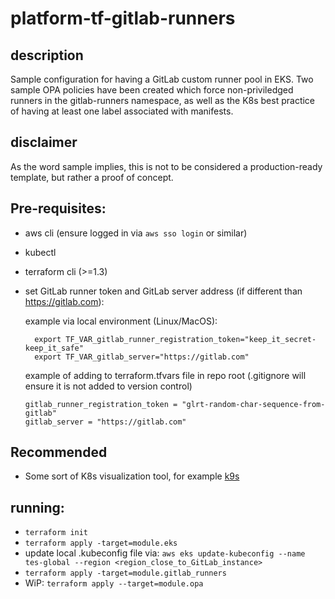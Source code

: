 # platform-tf-gitlab-runners

## description
  Sample configuration for having a GitLab custom runner pool in EKS. Two sample OPA policies have been created which force non-priviledged runners in the gitlab-runners namespace, as well as the K8s best practice of having at least one label associated with manifests.

## disclaimer
  As the word sample implies, this is not to be considered a production-ready template, but rather a proof of concept.

## Pre-requisites:
  - aws cli (ensure logged in via `aws sso login` or similar)
  - kubectl
  - terraform cli (>=1.3)
  - set GitLab runner token and GitLab server address (if different than https://gitlab.com):

    example via local environment (Linux/MacOS):
    ```
      export TF_VAR_gitlab_runner_registration_token="keep_it_secret-keep_it_safe"
      export TF_VAR_gitlab_server="https://gitlab.com"
    ```

    example of adding to terraform.tfvars file in repo root (.gitignore will ensure it is not added to version control)
    ```
    gitlab_runner_registration_token = "glrt-random-char-sequence-from-gitlab"
    gitlab_server = "https://gitlab.com"
    ```

## Recommended
  - Some sort of K8s visualization tool, for example [k9s](https://github.com/derailed/k9s)

## running:
 - `terraform init`
 - `terraform apply -target=module.eks`
 - update local .kubeconfig file via:
   `aws eks update-kubeconfig --name tes-global --region <region_close_to_GitLab_instance>`
 - `terraform apply -target=module.gitlab_runners` 
 - WiP: `terraform apply --target=module.opa`
